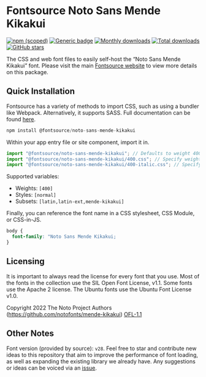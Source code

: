 # Fontsource Noto Sans Mende Kikakui

[![npm (scoped)](https://img.shields.io/npm/v/@fontsource/noto-sans-mende-kikakui?color=brightgreen)](https://www.npmjs.com/package/@fontsource/noto-sans-mende-kikakui) [![Generic badge](https://img.shields.io/badge/fontsource-passing-brightgreen)](https://github.com/fontsource/fontsource) [![Monthly downloads](https://badgen.net/npm/dm/@fontsource/noto-sans-mende-kikakui)](https://github.com/fontsource/fontsource) [![Total downloads](https://badgen.net/npm/dt/@fontsource/noto-sans-mende-kikakui)](https://github.com/fontsource/fontsource) [![GitHub stars](https://img.shields.io/github/stars/fontsource/fontsource.svg?style=social&label=Star)](https://github.com/fontsource/fontsource/stargazers)

The CSS and web font files to easily self-host the “Noto Sans Mende Kikakui” font. Please visit the main [Fontsource website](https://fontsource.org/fonts/noto-sans-mende-kikakui) to view more details on this package.

## Quick Installation

Fontsource has a variety of methods to import CSS, such as using a bundler like Webpack. Alternatively, it supports SASS. Full documentation can be found [here](https://beta.fontsource.org/docs/getting-started/introduction).

```javascript
npm install @fontsource/noto-sans-mende-kikakui
```

Within your app entry file or site component, import it in.

```javascript
import "@fontsource/noto-sans-mende-kikakui"; // Defaults to weight 400
import "@fontsource/noto-sans-mende-kikakui/400.css"; // Specify weight
import "@fontsource/noto-sans-mende-kikakui/400-italic.css"; // Specify weight and style

```

Supported variables:
- Weights: `[400]`
- Styles: `[normal]`
- Subsets: `[latin,latin-ext,mende-kikakui]`

Finally, you can reference the font name in a CSS stylesheet, CSS Module, or CSS-in-JS.

```css
body {
  font-family: "Noto Sans Mende Kikakui;
}
```

## Licensing
It is important to always read the license for every font that you use.
Most of the fonts in the collection use the SIL Open Font License, v1.1. Some fonts use the Apache 2 license. The Ubuntu fonts use the Ubuntu Font License v1.0.

Copyright 2022 The Noto Project Authors (https://github.com/notofonts/mende-kikakui)
[OFL-1.1](http://scripts.sil.org/OFL)

## Other Notes
Font version (provided by source): `v28`.
Feel free to star and contribute new ideas to this repository that aim to improve the performance of font loading, as well as expanding the existing library we already have. Any suggestions or ideas can be voiced via an [issue](https://github.com/fontsource/fontsource/issues).